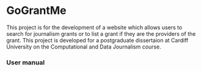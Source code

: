 # GoGrantMe
This project is for the development of a website which allows users to search for journalism grants or to list a grant if they are the providers of the grant. This project is developed for a postgraduate dissertaion at Cardiff University on the Computational and Data Journalism course.

### User manual
